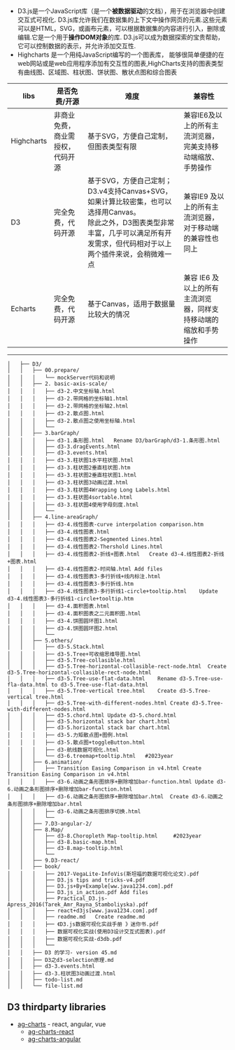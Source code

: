 - D3.js是一个JavaScript库（是一个**被数据驱动**的文档），用于在浏览器中创建交互式可视化. D3.js库允许我们在数据集的上下文中操作网页的元素.这些元素可以是HTML，SVG，或画布元素，可以根据数据集的内容进行引入，删除或编辑.它是一个用于**操作DOM对象**的库. D3.js可以成为数据探索的宝贵帮助，它可以控制数据的表示，并允许添加交互性.
- Highcharts 是一个用纯JavaScript编写的一个图表库， 能够很简单便捷的在web网站或是web应用程序添加有交互性的图表,HighCharts支持的图表类型有曲线图、区域图、柱状图、饼状图、散状点图和综合图表

|libs|是否免费/开源|难度|兼容性|
|---|---|---|---|
|Highcharts|非商业免费，商业需授权，代码开源|基于SVG，方便自己定制，但图表类型有限|兼容IE6及以上的所有主流浏览器，完美支持移动端缩放、手势操作|
|D3|完全免费，代码开源|基于SVG，方便自己定制；D3.v4支持Canvas+SVG，如果计算比较密集，也可以选择用Canvas。<br>除此之外，D3图表类型非常丰富，几乎可以满足所有开发需求，但代码相对于以上两个插件来说，会稍微难一点|兼容IE9 及以上的所有主流浏览器，对于移动端的兼容性也同上|
|Echarts|完全免费，代码开源|基于Canvas，适用于数据量比较大的情况|兼容 IE6 及以上的所有主流浏览器，同样支持移动端的缩放和手势操作|

---------------------------------------------------------------------------------------------------

```
│   ├── D3/
│   │   ├── 00.prepare/
│   │   │   └── mockServer代码和说明
│   │   ├── 2. basic-axis-scale/
│   │   │   ├── d3-2.中文坐标轴.html
│   │   │   ├── d3-2.带网格的坐标轴1.html
│   │   │   ├── d3-2.带网格的坐标轴2.html
│   │   │   ├── d3-2.散点图.html
│   │   │   ├── d3-2.散点图之使用坐标轴.html
│   │   │   └── 
│   │   ├── 3.barGraph/
│   │   │   ├── d3-1.条形图.html	Rename D3/barGraph/d3-1.条形图.html
│   │   │   ├── d3-3.dragEvents.html
│   │   │   ├── d3-3.events.html
│   │   │   ├── d3-3.柱状图1水平柱状图.html
│   │   │   ├── d3-3.柱状图2垂直柱状图.htm
│   │   │   ├── d3-3.柱状图2垂直柱状图1.html
│   │   │   ├── d3-3.柱状图3动画过渡.html
│   │   │   ├── d3-3.柱状图4Wrapping Long Labels.html
│   │   │   ├── d3-3.柱状图4sortable.html
│   │   │   ├── d3-3.柱状图4使用字母刻度.html
│   │   │   └── 
│   │   ├── 4.line-areaGraph/
│   │   │   ├── d3-4.线性图表-curve interpolation comparison.htm
│   │   │   ├── d3-4.线性图表.html
│   │   │   ├── d3-4.线性图表2-Segmented Lines.html
│   │   │   ├── d3-4.线性图表2-Thershold Lines.html
│   │   │   ├── d3-4.线性图表2-折线+图表.html	Create d3-4.线性图表2-折线+图表.html
│   │   │   ├── d3-4.线性图表2-时间轴.html	Add files
│   │   │   ├── d3-4.线性图表3-多行折线+线内标注.html
│   │   │   ├── d3-4.线性图表3-多行折线.htm
│   │   │   ├── d3-4.线性图表3-多行折线1-circle+tooltip.html	Update d3-4.线性图表3-多行折线1-circle+tooltip.htm
│   │   │   ├── d3-4.面积图表.html
│   │   │   ├── d3-4.面积图表之二元面积图.html
│   │   │   ├── d3-4.饼图圆环图1.html
│   │   │   ├── d3-4.饼图圆环图2.html
│   │   │   └── 
│   │   ├── 5.others/
│   │   │   ├── d3-5.Stack.html
│   │   │   ├── d3-5.Tree+可收缩思维导图.html
│   │   │   ├── d3-5.Tree-collasible.html
│   │   │   ├── d3-5.Tree-horizontal-collasible-rect-node.html	Create d3-5.Tree-horizontal-collasible-rect-node.html
│   │   │   ├── d3-5.Tree-use-flat-data.html	Rename d3-5.Tree-use-fla-data.html to d3-5.Tree-use-flat-data.html
│   │   │   ├── d3-5.Tree-vertical tree.html	Create d3-5.Tree-vertical tree.html
│   │   │   ├── d3-5.Tree-with-different-nodes.html	Create d3-5.Tree-with-different-nodes.html
│   │   │   ├── d3-5.chord.html	Update d3-5.chord.html
│   │   │   ├── d3-5.horizontal stack bar chart.html
│   │   │   ├── d3-5.horizontal stack bar chart.html	
│   │   │   ├── d3-5.力矩散点图+图例.html
│   │   │   ├── d3-5.散点图+toggleButton.html
│   │   │   ├── d3-航线数据可视化.html
│   │   │   └── d3-6.treemap+tooltip.html   #2023year
│   │   ├── 6.animation/
│   │   │   ├── Transition Easing Comparison in v4.html	Create Transition Easing Comparison in v4.html
│   │   │   ├── d3-6.动画之条形图排序+删除增加bar-function.html	Update d3-6.动画之条形图排序+删除增加bar-function.html
│   │   │   ├── d3-6.动画之条形图排序+删除增加bar.html	Create d3-6.动画之条形图排序+删除增加bar.html
│   │   │   ├── d3-6.动画之条形图排序切换.html
│   │   │   └── 
│   │   ├── 7.D3-angular-2/
│   │   ├── 8.Map/
│   │   │   ├── d3-8.Choropleth Map-tooltip.html     #2023year
│   │   │   ├── d3-8.basic-map.html
│   │   │   ├── d3-8.map-tooltip.html
│   │   │   └── 
│   │   ├── 9.D3-react/
│   │   ├── book/
│   │   │   ├── 2017-VegaLite-InfoVis(斯坦福的数据可视化论文).pdf
│   │   │   ├── D3.js tips and tricks-v4.pdf
│   │   │   ├── D3.js+By+Example[ww.java1234.com].pdf
│   │   │   ├── D3.js_in_action.pdf	Add files
│   │   │   ├── Practical_D3.js-Apress_2016(Tarek_Amr_Rayna_Stamboliyska).pdf
│   │   │   ├── react+d3js[www.java1234.com].pdf
│   │   │   ├── readme.md	Create readme.md
│   │   │   ├── 《D3.js数据可视化实战手册 》迷你书.pdf
│   │   │   ├── 数据可视化实战(使用D3设计交互式图表).pdf
│   │   │   ├── 数据可视化实战-d3db.pdf
│   │   │   └──
│   │   ├── D3 的学习- version 45.md
│   │   ├── D3之d3-selection原理.md
│   │   ├── d3-3.events.html
│   │   ├── d3-3.柱状图3动画过渡.html
│   │   ├── todo-list.md
│   │   └── file-list.md
```

## D3 thirdparty libraries

- [ag-charts](https://charts.ag-grid.com/) - react, angular, vue
  - [ag-charts-react](https://charts.ag-grid.com/react/quick-start/)
  - [ag-charts-angular](https://charts.ag-grid.com/angular/quick-start/)
